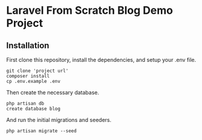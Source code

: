 # Laravel From Scratch Blog Demo Project

## Installation

First clone this repository, install the dependencies, and setup your .env file.

```
git clone 'project url'
composer install
cp .env.example .env
```

Then create the necessary database.

```
php artisan db
create database blog
```

And run the initial migrations and seeders.

```
php artisan migrate --seed
```


